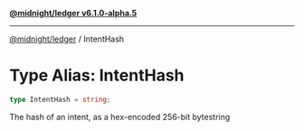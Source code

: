 [**@midnight/ledger v6.1.0-alpha.5**](../README.md)

***

[@midnight/ledger](../globals.md) / IntentHash

# Type Alias: IntentHash

```ts
type IntentHash = string;
```

The hash of an intent, as a hex-encoded 256-bit bytestring
